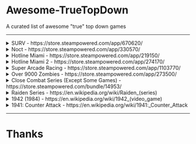 # Awesome-TrueTopDown
A curated list of awesome "true" top down games

---

<details>
<summary>SURV - https://store.steampowered.com/app/670620/</summary>

[Preview Video](https://user-images.githubusercontent.com/75035219/206198705-cb4ad4fe-4d60-4679-8e86-73e1f43493be.webm)

</details>

<details>
<summary>Noct - https://store.steampowered.com/app/330570/</summary>

[Preview Video](https://user-images.githubusercontent.com/75035219/206200271-39dd4e48-b783-4cf3-b081-ccbee9b3418e.webm)

</details>

<details>
<summary>Hotline Miami - https://store.steampowered.com/app/219150/</summary>

[Preview Video](https://user-images.githubusercontent.com/75035219/206200806-075e4001-f201-410a-ad77-a1485b891042.webm)

</details>

<details>
<summary>Hotline Miami 2 - https://store.steampowered.com/app/274170/</summary>

[Preview Video](https://user-images.githubusercontent.com/75035219/206201440-679cfe86-c5d2-47c5-8aaa-32452ce41dba.webm)

</details>

<details>
<summary>Super Arcade Racing - https://store.steampowered.com/app/1103770/</summary>

[Preview Video](https://user-images.githubusercontent.com/75035219/206201902-d9536645-a48f-4e31-9d5e-8cfcfdcdb00b.webm)

</details>

<details>
<summary>Over 9000 Zombies - https://store.steampowered.com/app/273500/</summary>

[Preview Video](https://user-images.githubusercontent.com/75035219/206203727-00a8c76f-e12c-497c-8afe-8fca136aab75.webm)

</details>

<details>
<summary>Close Combat Series (Except Some Games) - https://store.steampowered.com/bundle/14953/</summary>

[Preview Video](https://user-images.githubusercontent.com/75035219/206212019-5ad24896-43e2-4dd4-8037-e7e459177a55.webm)

</details>

<details>
<summary>Raiden Series - https://en.wikipedia.org/wiki/Raiden_(series)</summary>

https://user-images.githubusercontent.com/75035219/206222719-76a6d33a-bea3-4e71-9329-8d1e7be29cd3.mp4

</details>

<details>
<summary>1942 (1984) - https://en.wikipedia.org/wiki/1942_(video_game)</summary>

https://user-images.githubusercontent.com/75035219/206387966-bc31329a-49b4-401a-9f65-0d8d55dc40c0.webm

</details>

<details>
<summary>1941: Counter Attack - https://en.wikipedia.org/wiki/1941:_Counter_Attack</summary>

https://user-images.githubusercontent.com/75035219/206388497-51319272-c13c-47d5-84d7-281bfa7026d3.mp4

</details>

---
# Thanks
